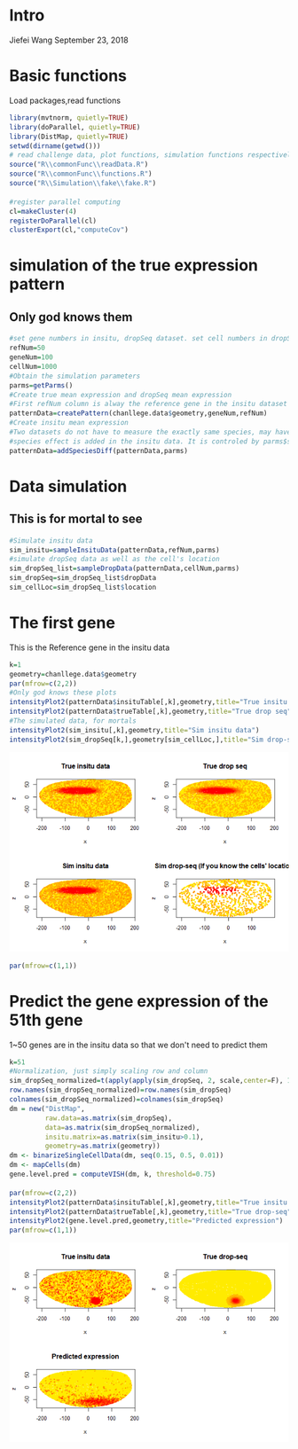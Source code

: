Intro
================
Jiefei Wang
September 23, 2018

Basic functions
===============

Load packages,read functions

``` r
library(mvtnorm, quietly=TRUE)
library(doParallel, quietly=TRUE)
library(DistMap, quietly=TRUE)
setwd(dirname(getwd()))
# read challenge data, plot functions, simulation functions respectively
source("R\\commonFunc\\readData.R")
source("R\\commonFunc\\functions.R")
source("R\\Simulation\\fake\\fake.R")

#register parallel computing
cl=makeCluster(4)
registerDoParallel(cl)
clusterExport(cl,"computeCov")
```

simulation of the true expression pattern
=========================================

Only god knows them
-------------------

``` r
#set gene numbers in insitu, dropSeq dataset. set cell numbers in dropSeq 
refNum=50
geneNum=100
cellNum=1000
#Obtain the simulation parameters
parms=getParms()
#Create true mean expression and dropSeq mean expression
#First refNum column is alway the reference gene in the insitu dataset
patternData=createPattern(chanllege.data$geometry,geneNum,refNum)
#Create insitu mean expression
#Two datasets do not have to measure the exactly same species, may have some gene variation.
#species effect is added in the insitu data. It is controled by parms$speciesDiff
patternData=addSpeciesDiff(patternData,parms)
```

Data simulation
===============

This is for mortal to see
-------------------------

``` r
#Simulate insitu data
sim_insitu=sampleInsituData(patternData,refNum,parms)
#simulate dropSeq data as well as the cell's location
sim_dropSeq_list=sampleDropData(patternData,cellNum,parms)
sim_dropSeq=sim_dropSeq_list$dropData
sim_cellLoc=sim_dropSeq_list$location
```

The first gene
==============

This is the Reference gene in the insitu data

``` r
k=1
geometry=chanllege.data$geometry
par(mfrow=c(2,2))
#Only god knows these plots
intensityPlot2(patternData$insituTable[,k],geometry,title="True insitu data")
intensityPlot2(patternData$trueTable[,k],geometry,title="True drop seq")
#The simulated data, for mortals
intensityPlot2(sim_insitu[,k],geometry,title="Sim insitu data")
intensityPlot2(sim_dropSeq[k,],geometry[sim_cellLoc,],title="Sim drop-seq (If you know the cells' location)")
```

![](intro_files/figure-markdown_github/unnamed-chunk-4-1.png)

``` r
par(mfrow=c(1,1))
```

Predict the gene expression of the 51th gene
============================================

1~50 genes are in the insitu data so that we don't need to predict them

``` r
k=51
#Normalization, just simply scaling row and column 
sim_dropSeq_normalized=t(apply(apply(sim_dropSeq, 2, scale,center=F), 1, scale,center=F))
row.names(sim_dropSeq_normalized)=row.names(sim_dropSeq)
colnames(sim_dropSeq_normalized)=colnames(sim_dropSeq)
dm = new("DistMap",
         raw.data=as.matrix(sim_dropSeq),
         data=as.matrix(sim_dropSeq_normalized),
         insitu.matrix=as.matrix(sim_insitu>0.1),
         geometry=as.matrix(geometry))
dm <- binarizeSingleCellData(dm, seq(0.15, 0.5, 0.01))
dm <- mapCells(dm)
gene.level.pred = computeVISH(dm, k, threshold=0.75)

par(mfrow=c(2,2))
intensityPlot2(patternData$insituTable[,k],geometry,title="True insitu data")
intensityPlot2(patternData$trueTable[,k],geometry,title="True drop-seq")
intensityPlot2(gene.level.pred,geometry,title="Predicted expression")
par(mfrow=c(1,1))
```

![](intro_files/figure-markdown_github/unnamed-chunk-5-1.png)
